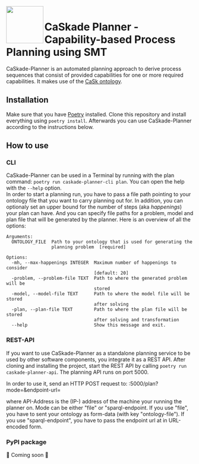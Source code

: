 
<img align="left" height="100px" src="https://avatars.githubusercontent.com/u/149593817?s=200&v=4">
<h1>CaSkade Planner - Capability-based Process Planning using SMT</h1>

CaSkade-Planner is an automated planning approach to derive process sequences that consist of provided capabilities for one or more required capabilities. It makes use of the [CaSk ontology](https://github.com/CaSkade-Automation/CaSk).

## Installation
Make sure that you have [Poetry](https://python-poetry.org/) installed. Clone this repository and install everything using `poetry install`. Afterwards you can use CaSkade-Planner according to the instructions below.

## How to use
### CLI
CaSkade-Planner can be used in a Terminal by running with the plan command: `poetry run caskade-planner-cli plan`. You can open the help with the `--help` option. <br>
In order to start a planning run, you have to pass a file path pointing to your ontology file that you want to carry planning out for. In addition, you can optionaly set an upper bound for the number of steps (aka *happenings*) your plan can have. And you can specify file paths for a problem, model and plan file that will be generated by the planner. Here is an overview of all the options:

```
Arguments:
  ONTOLOGY_FILE  Path to your ontology that is used for generating the
                 planning problem  [required]

Options:
  -mh, --max-happenings INTEGER  Maximum number of happenings to consider
                                 [default: 20]
  -problem, --problem-file TEXT  Path to where the generated problem will be
                                 stored
  -model, --model-file TEXT      Path to where the model file will be stored
                                 after solving
  -plan, --plan-file TEXT        Path to where the plan file will be stored
                                 after solving and transformation
  --help                         Show this message and exit.
```

### REST-API
If you want to use CaSkade-Planner as a standalone planning service to be used by other software components, you integrate it as a REST API.
After cloning and installing the project, start the REST API by calling `poetry run caskade-planner-api`. The planning API runs on port 5000.

In order to use it, send an HTTP POST request to:
<API-Address>:5000/plan?mode=<mode>&endpoint-url=<endpoint-url>

where API-Address is the (IP-) address of the machine your running the planner on. Mode can be either "file" or "sparql-endpoint. If you use "file", you have to sent your ontology as form-data (with key "ontology-file"). If you use "sparql-endpoint", you have to pass the endpoint url at <endpoint-url> in URL-encoded form.

### PyPI package
🚧 Coming soon 🚧
